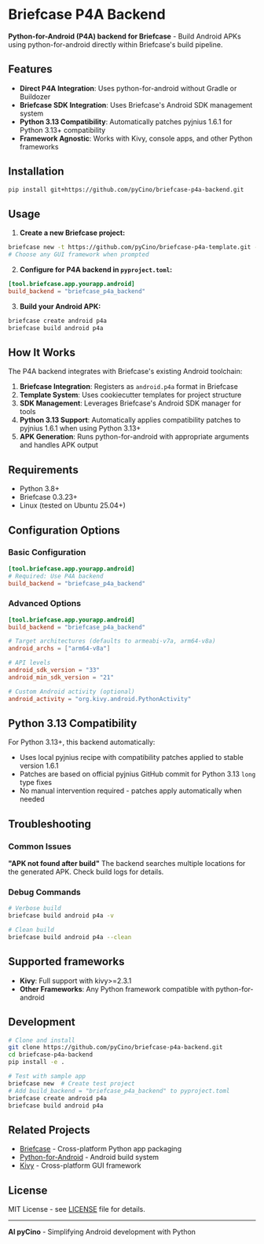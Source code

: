 # Briefcase P4A Backend

**Python-for-Android (P4A) backend for Briefcase** - Build Android APKs using python-for-android directly within Briefcase's build pipeline.

## Features

- **Direct P4A Integration**: Uses python-for-android without Gradle or Buildozer
- **Briefcase SDK Integration**: Uses Briefcase's Android SDK management system
- **Python 3.13 Compatibility**: Automatically patches pyjnius 1.6.1 for Python 3.13+ compatibility
- **Framework Agnostic**: Works with Kivy, console apps, and other Python frameworks

## Installation

```bash
pip install git+https://github.com/pyCino/briefcase-p4a-backend.git
```

## Usage

1. **Create a new Briefcase project:**
```bash
briefcase new -t https://github.com/pyCino/briefcase-p4a-template.git --template-branch main
# Choose any GUI framework when prompted
```

2. **Configure for P4A backend in `pyproject.toml`:**
```toml
[tool.briefcase.app.yourapp.android]
build_backend = "briefcase_p4a_backend"
```

3. **Build your Android APK:**
```bash
briefcase create android p4a
briefcase build android p4a
```

## How It Works

The P4A backend integrates with Briefcase's existing Android toolchain:

1. **Briefcase Integration**: Registers as `android.p4a` format in Briefcase
2. **Template System**: Uses cookiecutter templates for project structure  
3. **SDK Management**: Leverages Briefcase's Android SDK manager for tools
4. **Python 3.13 Support**: Automatically applies compatibility patches to pyjnius 1.6.1 when using Python 3.13+
6. **APK Generation**: Runs python-for-android with appropriate arguments and handles APK output


## Requirements

- Python 3.8+
- Briefcase 0.3.23+
- Linux (tested on Ubuntu 25.04+)

## Configuration Options

### Basic Configuration
```toml
[tool.briefcase.app.yourapp.android]
# Required: Use P4A backend
build_backend = "briefcase_p4a_backend"
```

### Advanced Options
```toml
[tool.briefcase.app.yourapp.android]
build_backend = "briefcase_p4a_backend"

# Target architectures (defaults to armeabi-v7a, arm64-v8a)
android_archs = ["arm64-v8a"]

# API levels
android_sdk_version = "33"
android_min_sdk_version = "21"

# Custom Android activity (optional)
android_activity = "org.kivy.android.PythonActivity"
```

## Python 3.13 Compatibility

For Python 3.13+, this backend automatically:
- Uses local pyjnius recipe with compatibility patches applied to stable version 1.6.1
- Patches are based on official pyjnius GitHub commit for Python 3.13 `long` type fixes
- No manual intervention required - patches apply automatically when needed

## Troubleshooting

### Common Issues

**"APK not found after build"**
The backend searches multiple locations for the generated APK. Check build logs for details.

### Debug Commands

```bash
# Verbose build
briefcase build android p4a -v

# Clean build
briefcase build android p4a --clean
```

## Supported frameworks

- **Kivy**: Full support with kivy>=2.3.1
- **Other Frameworks**: Any Python framework compatible with python-for-android

## Development

```bash
# Clone and install
git clone https://github.com/pyCino/briefcase-p4a-backend.git
cd briefcase-p4a-backend
pip install -e .

# Test with sample app
briefcase new  # Create test project
# Add build_backend = "briefcase_p4a_backend" to pyproject.toml
briefcase create android p4a
briefcase build android p4a
```

## Related Projects

- [Briefcase](https://github.com/beeware/briefcase) - Cross-platform Python app packaging
- [Python-for-Android](https://github.com/kivy/python-for-android) - Android build system
- [Kivy](https://github.com/kivy/kivy) - Cross-platform GUI framework

## License

MIT License - see [LICENSE](LICENSE) file for details.

---

**Al pyCino** - Simplifying Android development with Python 